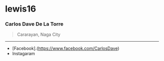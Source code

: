 # lewis16
### Carlos Dave De La Torre

> Cararayan, Naga City
---
- [Facebook].(https://www.facebook.com/CarlosDave)
- Instagaram
